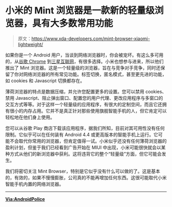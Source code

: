# 小米的 Mint 浏览器是一款新的轻量级浏览器，具有大多数常用功能

> 原文：<https://www.xda-developers.com/mint-browser-xiaomi-lightweight/>

如果你是一个 Android 用户，当谈到网络浏览器时，你会被宠坏。有这么多可用的，从[谷歌 Chrome](https://www.xda-developers.com/google-chrome-sneak-peak-page-loading/) 到[三星互联网](https://www.xda-developers.com/samsung-internet-8-2-stable-do-not-track-download-speed-bixby-integration/)，有很多选择。小米也想参与进来，所以他们推出了 Mint 浏览器。这是一个轻量级的浏览器，旨在与竞争对手竞争，同时还保留了你对网络浏览器的所有常见功能。标签切换，匿名模式，甚至更先进的功能，如 cookies 和 Javascript 切换都存在。

薄荷浏览器的特点是数据压缩，并允许您配置更多的设置。您可以禁用 cookies、禁用 Javascript、阻止弹出窗口、配置您的用户代理、更改应用程序与多窗口的交互方式等等。对于这样一个轻量级的应用程序，有很大的定制空间，而且它还拥有很小的内存占用。它并不是真正针对那些使用旗舰智能手机的人，但它肯定可以轻松地在他们身上使用。

您可以从谷歌 Play 商店下载该应用程序，据我们所知，目前对其可用性没有任何限制。它似乎可以在任何装有 Android 4.4 或更高版本的智能手机上运行。它可能不会取代你常用的浏览器，但肯定值得一试。小米似乎还没有任何薄荷浏览器的盈利计划，但鉴于我们已经看到广告开始在 MIUI 中出现，小米可能很快就会以某种方式从他们的新浏览器中获利。这将违背它的整个“轻量级”方面，但它可能会发生。

我们将密切关注 Mint Browser，特别是它似乎没有什么可以做的了。这是基本的，有效的，如果不慢慢膨胀，公司真的不能再增加任何东西。这很可能取代小米智能手机内置的网络浏览器。

* * *

[**Via:AndroidPolice**](https://www.androidpolice.com/2018/12/23/xiaomis-new-mint-browser-wants-to-freshen-your-browsing-experience/)